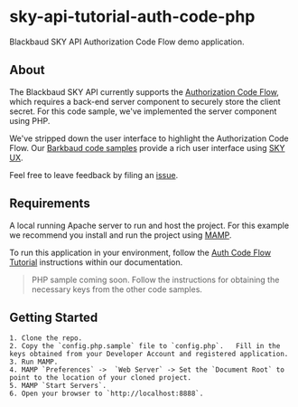 # sky-api-tutorial-auth-code-php

Blackbaud SKY API Authorization Code Flow demo application.

## About

The Blackbaud SKY API currently supports the [Authorization Code Flow](https://apidocs.sky.blackbaud.com/docs/authorization/), which requires a back-end server component to securely store the client secret.  For this code sample, we've implemented the server component using PHP.

We've stripped down the user interface to highlight the Authorization Code Flow.  Our [Barkbaud code samples](https://apidocs.sky.blackbaud.com/docs/code/) provide a rich user interface using [SKY UX](http://skyux.developer.blackbaud.com/).

Feel free to leave feedback by filing an [issue](https://github.com/blackbaud/sky-api-auth-tutorial/issues).

## Requirements

A local running Apache server to run and host the project.  For this example we recommend you install and run the project using [MAMP](https://www.mamp.info/en/).

To run this application in your environment, follow the [Auth Code Flow Tutorial](https://apidocs.sky.blackbaud.com/docs/code/auth-code-flow/) instructions within our documentation. 

> PHP sample coming soon.   Follow the instructions for obtaining the necessary keys from the other code samples.

## Getting Started

    1. Clone the repo.
    2. Copy the `config.php.sample` file to `config.php`.   Fill in the keys obtained from your Developer Account and registered application.
    3. Run MAMP.
    4. MAMP `Preferences` ->  `Web Server` -> Set the `Document Root` to point to the location of your cloned project.
    5. MAMP `Start Servers`.
    6. Open your browser to `http://localhost:8888`.



